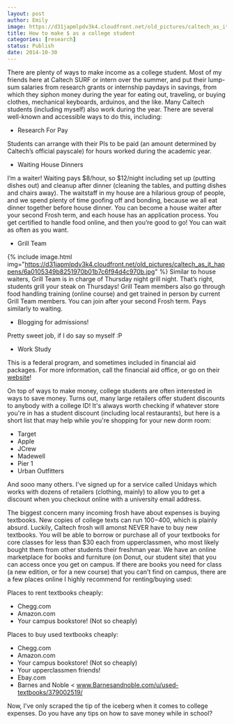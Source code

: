 ```yaml
---
layout: post
author: Emily
image: https://d31japmlpdv3k4.cloudfront.net/old_pictures/caltech_as_it_happens/6a0105349b8251970b01b8d0835e09970c.jpg
title: How to make $ as a college student 
categories: [research]
status: Publish
date: 2014-10-30
---
```



There are plenty of ways to make income as a college student. Most of my friends here at Caltech SURF or intern over the summer, and put their lump-sum salaries from research grants or internship paydays in savings, from which they siphon money during the year for eating out, traveling, or buying clothes, mechanical keyboards, arduinos, and the like. Many Caltech students (including myself) also work during the year. There are several well-known and accessible ways to do this, including:

- Research For Pay

Students can arrange with their PIs to be paid (an amount determined by Caltech’s official payscale) for hours worked during the academic year.

- Waiting House Dinners

I’m a waiter! Waiting pays $8/hour, so $12/night including set up (putting dishes out) and cleanup after dinner (cleaning the tables, and putting dishes and chairs away). The waitstaff in my house are a hilarious group of people, and we spend plenty of time goofing off and bonding, because we all eat dinner together before house dinner. You can become a house waiter after your second Frosh term, and each house has an application process. You get certified to handle food online, and then you’re good to go! You can wait as often as you want.

- Grill Team


{% include image.html img="https://d31japmlpdv3k4.cloudfront.net/old_pictures/caltech_as_it_happens/6a0105349b8251970b01b7c6f94d4c970b.jpg" %}
Similar to house waiters, Grill Team is in charge of Thursday night grill night. That’s right, students grill your steak on Thursdays! Grill Team members also go through food handling training (online course) and get trained in person by current Grill Team members. You can join after your second Frosh term. Pays similarly to waiting.

- Blogging for admissions!

Pretty sweet job, if I do say so myself :P

- Work Study

This is a federal program, and sometimes included in financial aid packages. For more information, call the financial aid office, or go on their <a href="www.finaid.caltech.edu" target="_blank">website</a>!

On top of ways to make money, college students are often interested in ways to save money. Turns out, many large retailers offer student discounts to anybody with a college ID! It's always worth checking if whatever store you're in has a student discount (including local restaurants), but here is a short list that may help while you're shopping for your new dorm room:

- Target
- Apple
- JCrew
- Madewell
- Pier 1
- Urban Outfitters

And sooo many others. I've signed up for a service called Unidays which works with dozens of retailers (clothing, mainly) to allow you to get a discount when you checkout online with a university email address.

The biggest concern many incoming frosh have about expenses is buying textbooks. New copies of college texts can run $100-$400, which is plainly absurd. Luckily, Caltech frosh will amonst NEVER have to buy new textbooks. You will be able to borrow or purchase all of your textbooks for core classes for less than $30 each from upperclassmen, who most likely bought them from other students their freshman year. We have an online marketplace for books and furniture (on Donut, our student site) that you can access once you get on campus. If there are books you need for class (a new edition, or for a new course) that you can't find on campus, there are a few places online I highly recommend for renting/buying used:

Places to rent textbooks cheaply:

- Chegg.com
- Amazon.com
- Your campus bookstore! (Not so cheaply)

Places to buy used textbooks cheaply:

- Chegg.com
- Amazon.com
- Your campus bookstore! (Not so cheaply)
- Your upperclassmen friends!
- Ebay.com
- Barnes and Noble &lt; www.Barnesandnoble.com/u/used-textbooks/379002519/

Now, I’ve only scraped the tip of the iceberg when it comes to college expenses. Do you have any tips on how to save money while in school?

